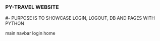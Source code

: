 ### PY-TRAVEL WEBSITE

<!-- PURPOSE OF WEBSITE -->

#- PURPOSE IS TO SHOWCASE LOGIN, LOGOUT, DB AND PAGES WITH PYTHON

<!-- BRANCHES -->

main
navbar
login
home
